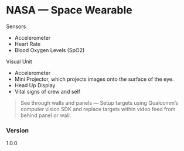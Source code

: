 # NASA — Space Wearable

Sensors

  - Accelerometer
  - Heart Rate
  - Blood Oxygen Levels (SpO2)

Visual Unit

 - Accelerometer
 - Mini Projector, which projects images onto the surface of the eye.
 - Head Up Display
 - Vital signs of crew and self

> See through walls and panels — Setup targets using Qualcomm’s computer vision  SDK and replace targets within video feed from behind panel or wall.

### Version
1.0.0
